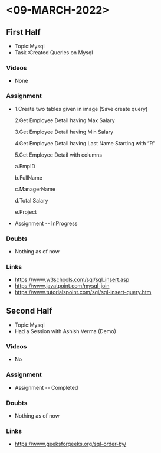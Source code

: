 # <09-MARCH-2022>

## First Half

- Topic:Mysql
- Task :Created Queries on Mysql 

### Videos

- None

### Assignment 

- 1.Create two tables given in image (Save create query)

  2.Get Employee Detail having Max Salary

  3.Get Employee Detail having Min Salary

  4.Get Employee Detail having Last Name Starting with “R”

  5.Get Employee Detail with columns

	a.EmpID

	b.FullName

	c.ManagerName

	d.Total Salary

	e.Project 

- Assignment <Status> -- InProgress

### Doubts

- Nothing as of now

### Links

- https://www.w3schools.com/sql/sql_insert.asp
- https://www.javatpoint.com/mysql-join
- https://www.tutorialspoint.com/sql/sql-insert-query.htm

## Second Half

- Topic:Mysql
- Had a Session with Ashish Verma (Demo) 

### Videos

- No

### Assignment 

- Assignment <Status> -- Completed

### Doubts

- Nothing as of now 

### Links

- https://www.geeksforgeeks.org/sql-order-by/